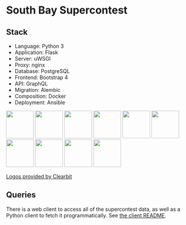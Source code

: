 # South Bay Supercontest

## Stack

* Language: Python 3
* Application: Flask
* Server: uWSGI
* Proxy: nginx
* Database: PostgreSQL
* Frontend: Bootstrap 4
* API: GraphQL
* Migration: Alembic
* Composition: Docker
* Deployment: Ansible

<img src="https://logo.clearbit.com/python.org" width="75">   <img src="https://flask.palletsprojects.com/en/1.1.x/_static/flask-icon.png" width="75">   <img src="https://www.fullstackpython.com/img/logos/uwsgi.png" width="75">   <img src="https://logo.clearbit.com/nginx.com" width="75">   <img src="https://logo.clearbit.com/postgresql.org" width="75">   <img src="https://logo.clearbit.com/getbootstrap.com" width="75">   <img src="https://logo.clearbit.com/graphql.org" width="75">   <img src="https://logo.clearbit.com/sqlalchemy.org" width="75">   <img src="https://logo.clearbit.com/docker.com" width="75">   <img src="https://logo.clearbit.com/ansible.com" width="75">   

<a href="https://clearbit.com">Logos provided by Clearbit</a>

## Queries

There is a web client to access all of the supercontest data, as well as a Python
client to fetch it programmatically. See [the client README](client/README.md).
